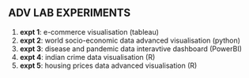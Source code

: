 ## ADV LAB EXPERIMENTS
1. <b>expt 1</b>: e-commerce visualisation (tableau)
2. <b>expt 2</b>: world socio-economic data advanced visualisation (python)
3. <b>expt 3</b>: disease and pandemic data interavtive dashboard (PowerBI)
4. <b>expt 4</b>: indian crime data visualisation (R)
5. <b>expt 5</b>: housing prices data advanced visualisation (R)
